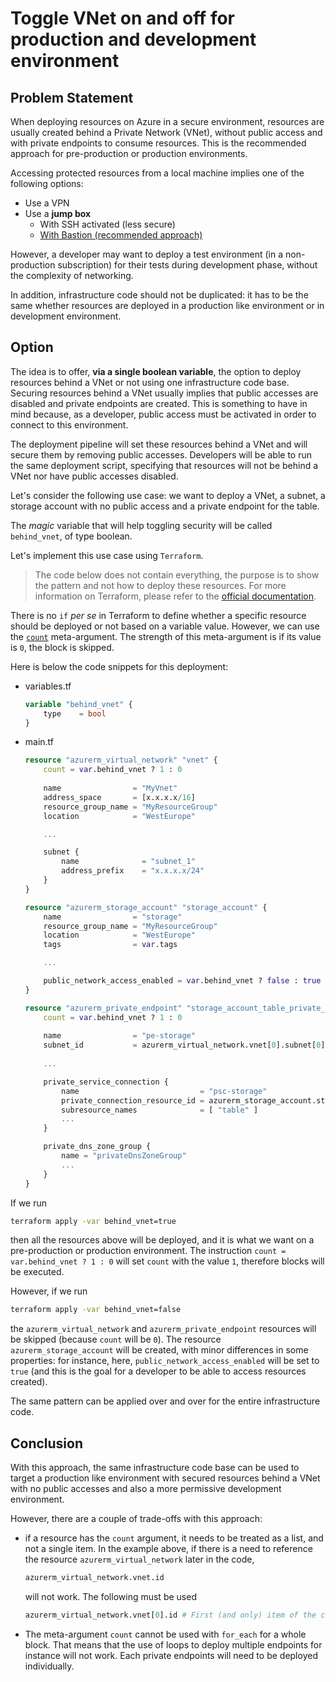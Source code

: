 # Toggle VNet on and off for production and development environment

## Problem Statement

When deploying resources on Azure in a secure environment, resources are usually created behind a Private Network (VNet), without public access and with private endpoints to consume resources. This is the recommended approach for pre-production or production environments.

Accessing protected resources from a local machine implies one of the following options:

- Use a VPN
- Use a **jump box**
    - With SSH activated (less secure)
    - [With Bastion (recommended approach)](https://learn.microsoft.com/en-us/azure/cloud-adoption-framework/scenarios/cloud-scale-analytics/architectures/connect-to-environments-privately#about-azure-bastion-host-and-jumpboxes)

However, a developer may want to deploy a test environment (in a non-production subscription) for their tests during development phase, without the complexity of networking.

In addition, infrastructure code should not be duplicated: it has to be the same whether resources are deployed in a production like environment or in development environment.

## Option

The idea is to offer, **via a single boolean variable**, the option to deploy resources behind a VNet or not using one infrastructure code base. Securing resources behind a VNet usually implies that public accesses are disabled and private endpoints are created. This is something to have in mind because, as a developer, public access must be activated in order to connect to this environment.

The deployment pipeline will set these resources behind a VNet and will secure them by removing public accesses. Developers will be able to run the same deployment script, specifying that resources will not be behind a VNet nor have public accesses disabled.

Let's consider the following use case: we want to deploy a VNet, a subnet, a storage account with no public access and a private endpoint for the table.

The *magic* variable that will help toggling security will be called `behind_vnet`, of type boolean.

Let's implement this use case using `Terraform`.

>  The code below does not contain everything, the purpose is to show the pattern and not how to deploy these resources. For more information on Terraform, please refer to the [official documentation](https://registry.terraform.io/providers/hashicorp/azurerm/latest/docs).

There is no `if` *per se* in Terraform to define whether a specific resource should be deployed or not based on a variable value. However, we can use the [`count`](https://developer.hashicorp.com/terraform/language/meta-arguments/count) meta-argument. The strength of this meta-argument is if its value is `0`, the block is skipped.

Here is below the code snippets for this deployment:

- variables.tf

    ```terraform
    variable "behind_vnet" {
        type    = bool
    }
    ```

- main.tf

    ```terraform
    resource "azurerm_virtual_network" "vnet" {
        count = var.behind_vnet ? 1 : 0
        
        name                = "MyVnet"
        address_space       = [x.x.x.x/16]
        resource_group_name = "MyResourceGroup"
        location            = "WestEurope"

        ...

        subnet {
            name              = "subnet_1"
            address_prefix    = "x.x.x.x/24"
        }
    }

    resource "azurerm_storage_account" "storage_account" {
        name                = "storage"
        resource_group_name = "MyResourceGroup"
        location            = "WestEurope"
        tags                = var.tags

        ...

        public_network_access_enabled = var.behind_vnet ? false : true
    }

    resource "azurerm_private_endpoint" "storage_account_table_private_endpoint" {
        count = var.behind_vnet ? 1 : 0
        
        name                = "pe-storage"
        subnet_id           = azurerm_virtual_network.vnet[0].subnet[0].id
        
        ...

        private_service_connection {
            name                           = "psc-storage"
            private_connection_resource_id = azurerm_storage_account.storage_account.id
            subresource_names              = [ "table" ]
            ...
        }

        private_dns_zone_group {
            name = "privateDnsZoneGroup"
            ...
        }
    }
    ```

If we run

```bash
terraform apply -var behind_vnet=true
```

then all the resources above will be deployed, and it is what we want on a pre-production or production environment. The instruction `count = var.behind_vnet ? 1 : 0` will set `count` with the value `1`, therefore blocks will be executed.

However, if we run

```bash
terraform apply -var behind_vnet=false
```

the `azurerm_virtual_network` and `azurerm_private_endpoint` resources will be skipped (because `count` will be `0`). The resource `azurerm_storage_account` will be created, with minor differences in some properties: for instance, here, `public_network_access_enabled` will be set to `true` (and this is the goal for a developer to be able to access resources created).

The same pattern can be applied over and over for the entire infrastructure code.

## Conclusion

With this approach, the same infrastructure code base can be used to target a production like environment with secured resources behind a VNet with no public accesses and also a more permissive development environment.

However, there are a couple of trade-offs with this approach:

- if a resource has the `count` argument, it needs to be treated as a list, and not a single item. In the example above, if there is a need to reference the resource `azurerm_virtual_network` later in the code,

    ```terraform
    azurerm_virtual_network.vnet.id
    ```

    will not work. The following must be used

    ```terraform
    azurerm_virtual_network.vnet[0].id # First (and only) item of the collection
    ```

- The meta-argument `count` cannot be used with `for_each` for a whole block. That means that the use of loops to deploy multiple endpoints for instance will not work. Each private endpoints will need to be deployed individually.
